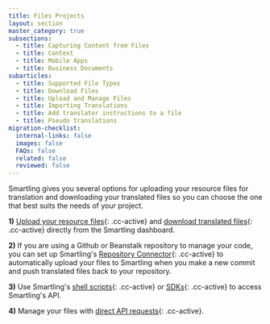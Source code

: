 ```yaml
---
title: Files Projects
layout: section
master_category: true
subsections:
  - title: Capturing Content from Files
  - title: Context
  - title: Mobile Apps
  - title: Business Documents
subarticles:
  - title: Supported File Types
  - title: Download Files
  - title: Upload and Manage Files
  - title: Importing Translations
  - title: Add translator instructions to a file
  - title: Pseudo translations
migration-checklist:
  internal-links: false
  images: false
  FAQs: false
  related: false
  reviewed: false
---
```



Smartling gives you several options for uploading your resource files for translation and downloading your translated files so you can choose the one that best suits the needs of your project.

**1)** [Upload your resource files](){: .cc-active} and [download translated files](){: .cc-active} directly from the Smartling dashboard.

**2)** If you are using a Github or Beanstalk repository to manage your code, you can set up Smartling's [Repository Connector](){: .cc-active} to automatically upload your files to Smartling when you make a new commit and push translated files back to your repository.

**3)** Use Smartling's [shell scripts](){: .cc-active} or [SDKs](){: .cc-active} to access Smartling's API.

**4)** Manage your files with [direct API requests](){: .cc-active}.